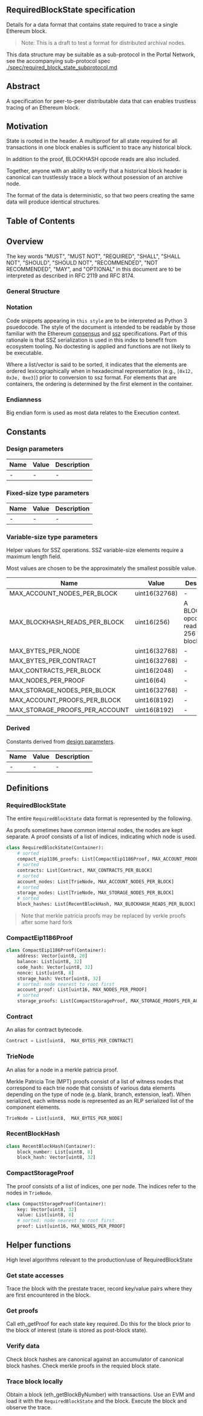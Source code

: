 ## RequiredBlockState specification

Details for a data format that contains state required to
trace a single Ethereum block.

> Note: This is a draft to test a format for distributed archival nodes.

This data structure may be suitable as a sub-protocol in the Portal Network,
see the accompanying sub-protocol spec [./spec/required_block_state_subprotocol.md](./required_block_state_subprotocol.md)
## Abstract

A specification for peer-to-peer distributable data that can enables trustless
tracing of an Ethereum block.

## Motivation

State is rooted in the header. A multiproof for all state required for all
transactions in one block enables is sufficient to trace any historical block.

In addition to the proof, BLOCKHASH opcode reads are also included.

Together, anyone with an ability to verify that a historical block header is canonical
can trustlessly trace a block without posession of an archive node.

The format of the data is deterministic, so that two peers creating the same
data will produce identical structures.

## Table of Contents


## Overview

The key words "MUST", "MUST NOT", "REQUIRED", "SHALL", "SHALL NOT", "SHOULD", "SHOULD NOT",
"RECOMMENDED", "NOT RECOMMENDED", "MAY", and "OPTIONAL" in this document are to be interpreted
as described in RFC 2119 and RFC 8174.

### General Structure


### Notation
Code snippets appearing in `this style` are to be interpreted as Python 3 psuedocode. The
style of the document is intended to be readable by those familiar with the
Ethereum [consensus](#ethereum-consensus-specification) and
[ssz](#ssz-spec) specifications. Part of this
rationale is that SSZ serialization is used in this index to benefit from ecosystem tooling.
No doctesting is applied and functions are not likely to be executable.

Where a list/vector is said to be sorted, it indicates that the elements are ordered
lexicographically when in hexadecimal representation (e.g., `[0x12, 0x3e, 0xe3]`) prior
to conversion to ssz format. For elements that are containers, the ordering is determined by
the first element in the container.

### Endianness

Big endian form is used as most data relates to the Execution context.

## Constants

### Design parameters

| Name | Value | Description |
| - | - | - |
|-|-|-|

### Fixed-size type parameters


| Name | Value | Description |
| - | - | - |
|-|-|-|

### Variable-size type parameters

Helper values for SSZ operations. SSZ variable-size elements require a maximum length field.

Most values are chosen to be the approximately the smallest possible value.

| Name | Value | Description |
| - | - | - |
| MAX_ACCOUNT_NODES_PER_BLOCK | uint16(32768) | - |
| MAX_BLOCKHASH_READS_PER_BLOCK | uint16(256) | A BLOCKHASH opcode may read up to 256 recent blocks |
| MAX_BYTES_PER_NODE | uint16(32768) | - |
| MAX_BYTES_PER_CONTRACT | uint16(32768) | - |
| MAX_CONTRACTS_PER_BLOCK | uint16(2048) | - |
| MAX_NODES_PER_PROOF | uint16(64) | - |
| MAX_STORAGE_NODES_PER_BLOCK | uint16(32768) | - |
| MAX_ACCOUNT_PROOFS_PER_BLOCK | uint16(8192) | - |
| MAX_STORAGE_PROOFS_PER_ACCOUNT | uint16(8192) | - |

### Derived

Constants derived from [design parameters](#design-parameters).

| Name | Value | Description |
| - | - | - |
|-|-|-|

## Definitions

### RequiredBlockState

The entire `RequiredBlockState` data format is represented by the following.

As proofs sometimes have common internal nodes, the nodes are kept separate.
A proof consists of a list of indices, indicating which node is used.

```python
class RequiredBlockState(Container):
    # sorted
    compact_eip1186_proofs: List[CompactEip1186Proof, MAX_ACCOUNT_PROOFS_PER_BLOCK]
    # sorted
    contracts: List[Contract, MAX_CONTRACTS_PER_BLOCK]
    # sorted
    account_nodes: List[TrieNode, MAX_ACCOUNT_NODES_PER_BLOCK]
    # sorted
    storage_nodes: List[TrieNode, MAX_STORAGE_NODES_PER_BLOCK]
    # sorted
    block_hashes: List[RecentBlockHash, MAX_BLOCKHASH_READS_PER_BLOCK]
```

> Note that merkle patricia proofs may be replaced by verkle proofs after some hard fork

### CompactEip1186Proof

```python
class CompactEip1186Proof(Container):
    address: Vector[uint8, 20]
    balance: List[uint8, 32]
    code_hash: Vector[uint8, 32]
    nonce: List[uint8, 8]
    storage_hash: Vector[uint8, 32]
    # sorted: node nearest to root first
    account_proof: List[uint16, MAX_NODES_PER_PROOF]
    # sorted
    storage_proofs: List[CompactStorageProof, MAX_STORAGE_PROOFS_PER_ACCOUNT]
```

### Contract

An alias for contract bytecode.
```python
Contract = List[uint8,  MAX_BYTES_PER_CONTRACT]
```

### TrieNode

An alias for a node in a merkle patricia proof.

Merkle Patricia Trie (MPT) proofs consist of a list of witness nodes that correspond to each trie node that consists of various data elements depending on the type of node (e.g. blank, branch, extension, leaf).  When serialized, each witness node is represented as an RLP serialized list of the component elements.

```python
TrieNode = List[uint8,  MAX_BYTES_PER_NODE]
```

### RecentBlockHash

```python
class RecentBlockHash(Container):
    block_number: List[uint8, 8]
    block_hash: Vector[uint8, 32]
```

### CompactStorageProof

The proof consists of a list of indices, one per node. The indices refer
to the nodes in `TrieNode`.
```python
class CompactStorageProof(Container):
    key: Vector[uint8, 32]
    value: List[uint8, 8]
    # sorted: node nearest to root first
    proof: List[uint16, MAX_NODES_PER_PROOF]
```

## Helper functions

High level algorithms relevant to the production/use of RequiredBlockState

### Get state accesses

Trace the block with the prestate tracer, record key/value pairs where
they are first encountered in the block.

### Get proofs

Call eth_getProof for each state key required. Do this for the block prior
to the block of interest (state is stored as post-block state).

### Verify data

Check block hashes are canonical against an accumulator of canonical
block hashes. Check merkle proofs in the requied block state.

### Trace block locally

Obtain a block (eth_getBlockByNumber) with transactions. Use an EVM
and load it with the `RequiredBlockState` and the block. Execute
the block and observe the trace.